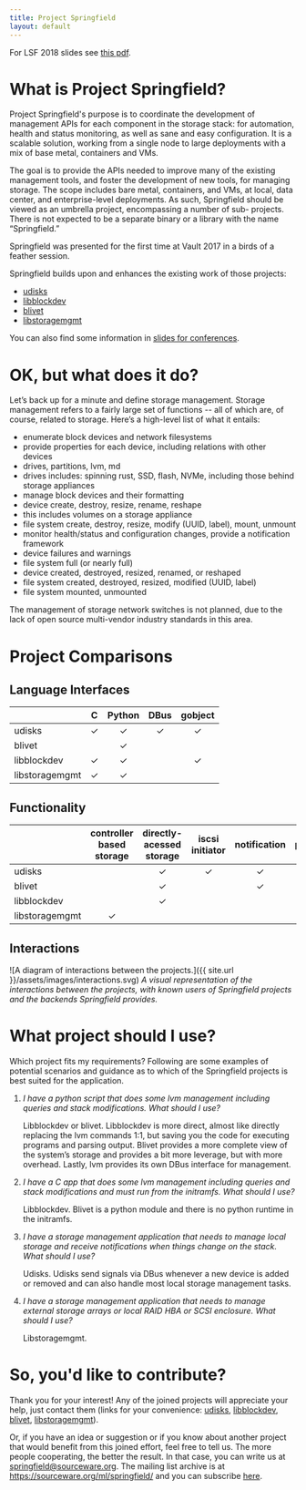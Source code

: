 ```yaml
---
title: Project Springfield
layout: default
---
```


For LSF 2018 slides see [this pdf](talks/springfield-lsf2018.pdf).

What is Project Springfield?
============================

Project Springfield's purpose is to coordinate the development of
management APIs for each component in the storage stack: for automation, health and status monitoring,
as well as sane and easy configuration. It is a scalable solution, working from a single node to large
deployments with a mix of base metal, containers and VMs.

The goal is to provide the APIs needed to improve many of the existing
management tools, and foster the development of new tools, for managing
storage. The scope includes bare metal, containers, and VMs, at local,
data center, and enterprise-level deployments. As such, Springfield
should be viewed as an umbrella project, encompassing a number of sub-
projects. There is not expected to be a separate binary or a library
with the name “Springfield.”

Springfield was presented for the first time at Vault 2017 in a birds of a feather session.


Springfield builds upon and enhances the existing work of those projects:
  * [udisks](https://storageapis.wordpress.com/projects/udisks/)
  * [libblockdev](https://storageapis.wordpress.com/projects/libblockdev/)
  * [blivet](https://storageapis.wordpress.com/projects/blivet/)
  * [libstoragemgmt](https://libstorage.github.io/libstoragemgmt-doc/)

You can also find some information in [slides for conferences](talks/).

OK, but what does it do?
========================

Let’s back up for a minute and define storage management.  Storage management
refers to a fairly large set of functions -- all of which are, of course,
related to storage. Here’s a high-level list of what it entails:

  * enumerate block devices and network filesystems
  * provide properties for each device, including relations with other devices
  * drives, partitions, lvm, md
  * drives includes: spinning rust, SSD, flash, NVMe, including those behind storage appliances
  * manage block devices and their formatting
  * device create, destroy, resize, rename, reshape
  * this includes volumes on a storage appliance
  * file system create, destroy, resize, modify (UUID, label), mount, unmount
  * monitor health/status and configuration changes, provide a notification framework
  * device failures and warnings
  * file system full (or nearly full)
  * device created, destroyed, resized, renamed, or reshaped
  * file system created, destroyed, resized, modified (UUID, label)
  * file system mounted, unmounted


The management of storage network switches is not planned, due to the lack of
open source multi-vendor industry standards in this area.

Project Comparisons
===================

Language Interfaces
-------

|                | C | Python | DBus | gobject |
| :---           |:---:|:---:|:---:|:---:|
| udisks         | ✓ | ✓ | ✓ | ✓ |
| blivet         |   | ✓ |   |   |
| libblockdev    | ✓ | ✓ |   | ✓ |
| libstoragemgmt | ✓ | ✓ |   |   |


Functionality
------

|   | controller based storage | directly-acessed storage | iscsi initiator | notification | plugins | modeling | high-level API |
| :--- |:---:|:---:|:---:|:---:|:---:|:---:|:---:|
| udisks         |   | ✓ | ✓ | ✓ | ✓ |   |   |
| blivet         |   | ✓ |   | ✓ |   | ✓ | ✓ |
| libblockdev    |   | ✓ |   |   | ✓ |   |   |
| libstoragemgmt | ✓ |   |   |   | ✓ |   |   |


Interactions
----

![A diagram of interactions between the projects.]({{ site.url }}/assets/images/interactions.svg)
*A visual representation of the interactions between the projects, with known
users of Springfield projects and the backends Springfield provides.*

What project should I use?
=============================

Which project fits my requirements? Following are some examples of potential scenarios and guidance as to which of the Springfield projects is best suited for the application.

1. *I have a python script that does some lvm management including queries and
   stack modifications. What should I use?*

   Libblockdev or blivet. Libblockdev is more direct, almost like directly
   replacing the lvm commands 1:1, but saving you the code for executing
   programs and parsing output. Blivet provides a more complete view of the
   system’s storage and provides a bit more leverage, but with more overhead.
   Lastly, lvm provides its own DBus interface for management.

2. *I have a C app that does some lvm management including queries and stack
   modifications and must run from the initramfs. What should I use?*

   Libblockdev. Blivet is a python module and there is no python runtime in
   the initramfs.

3. *I have a storage management application that needs to manage local storage
   and receive notifications when things change on the stack. What should I
   use?*

   Udisks. Udisks send signals via DBus whenever a new device is added or
   removed and can also handle most local storage management tasks.

4. *I have a storage management application that needs to manage external
   storage arrays or local RAID HBA or SCSI enclosure. What should I use?*

   Libstoragemgmt.

So, you'd like to contribute?
=============================

Thank you for your interest! Any of the joined projects will appreciate your
help, just contact them (links for your convenience:
[udisks](https://storageapis.wordpress.com/projects/udisks/),
[libblockdev](https://storageapis.wordpress.com/projects/libblockdev/),
[blivet](https://storageapis.wordpress.com/projects/blivet/),
[libstoragemgmt](https://libstorage.github.io/libstoragemgmt-doc/)).

Or, if you have an idea or suggestion or if you know about another project that
would benefit from this joined effort, feel free to tell us. The more people
cooperating, the better the result. In that case, you can write us at
<springfield@sourceware.org>. The mailing list archive is at
<https://sourceware.org/ml/springfield/> and you can subscribe
[here](https://sourceware.org/mailman/listinfo/springfield).
